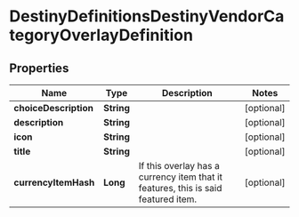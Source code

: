 
# DestinyDefinitionsDestinyVendorCategoryOverlayDefinition

## Properties
Name | Type | Description | Notes
------------ | ------------- | ------------- | -------------
**choiceDescription** | **String** |  |  [optional]
**description** | **String** |  |  [optional]
**icon** | **String** |  |  [optional]
**title** | **String** |  |  [optional]
**currencyItemHash** | **Long** | If this overlay has a currency item that it features, this is said featured item. |  [optional]



